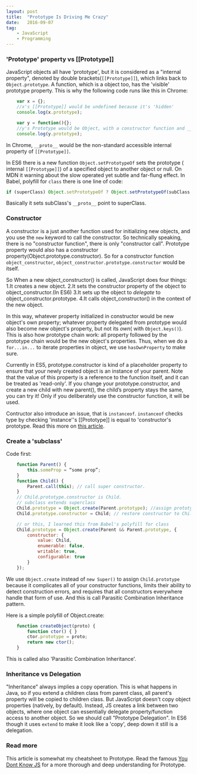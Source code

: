 ```yaml
---
layout: post
title:  "Prototype Is Driving Me Crazy"
date:   2016-09-07
tag:    
    - JavaScript 
    - Programming
---
```


### 'Prototype' property vs [[Prototype]]
JavaScript objects all have 'prototype', but it is considered as a "internal property", denoted by double brackets(`[[Prototype]]`), which links back to `Object.prototype`. A function, which is a object too, has the 'visible' prototype property. This is why the following code runs like this in Chrome:

```javascript
    var x = {};
    //x's [[Prototype]] would be undefined because it's 'hidden'
    console.log(x.prototype);

    var y = function(){};
    //y's Prototype would be Object, with a constructor function and __proto__
    console.log(y.prototype);
```

In Chrome, `__proto__` would be the non-standard accessible internal property of `[[Prototype]]`.

In ES6 there is a new function `Object.setPrototypeOf` sets the prototype ( internal `[[Prototype]]`) of a specified object to another object or null. On MDN it warning about the slow operated yet subtle and far-flung effect. In Babel, polyfill for `class` there is one line of code:

```javascript
if (superClass) Object.setPrototypeOf ? Object.setPrototypeOf(subClass, superClass) : subClass.__proto__ = superClass
```

Basically it sets subClass's `__proto__` point to superClass.


### Constructor
A constructor is a just another function used for initializing new objects, and you use the `new` keyword to call the constructor. So technically speaking, there is no "constructor function", there is only "constructor call". Prototype property would also has a constructor property(Object.prototype.constructor). So for a constructor function  `object_constructor`, `object_constructor.prototype.constructor` would be itself.

So When a new object_constructor() is called, JavaScript does four things:
1.It creates a new object.
2.It sets the constructor property of the object to object_constructor.(In ES6)
3.It sets up the object to *delegate* to object_constructor.prototype.
4.It calls object_constructor() in the context of the new object.

In this way, whatever property initialized in constructor would be new object's own property; whatever property delegated from prototype would also become new object's property, but not its *own*( with `Object.keys()`). This is also how prototype chain work: all property followed by the prototype chain would be the new object's properties. Thus, when we do a `for...in...` to iterate properties in object, we use `hasOwnProperty` to make sure.

Currently in ES5, prototype.constructor is kind of a placeholder property to ensure that your newly created object is an instance of your parent. Note that the value of this property is a reference to the function itself, and it can be treated as 'read-only'.  If you change your prototype.constructor,  and create a new child with new parent(), the child’s property stays the same, you can try it! Only if you deliberately use the constructor function, it will be used. 

Contructor also introduce an issue, that is `instanceof`. `instanceof` checks type by checking 'instance''s [[Prototype]] is equal to 'constructor's prototype. Read this more on [this article](https://medium.com/javascript-scene/javascript-factory-functions-vs-constructor-functions-vs-classes-2f22ceddf33e#.av1qtyvf9).

### Create a 'subclass'
Code first:

```javascript
    function Parent() {
        this.someProp = “some prop”;
    }
    function Child() {
        Parent.call(this); // call super constructor.
    }
    // Child.prototype.constructor is Child.
    // subclass extends superclass
    Child.prototype = Object.create(Parent.prototype); //assign prototype, but overwrite Child.prototype.constructor to Parent
    Child.prototype.constructor = Child; // restore constructor to Child

    // or this, I learned this from Babel's polyfill for class
    Child.prototype = Object.create(Parent && Parent.prototype, {
        constructor: {
            value: Child,
            enumerable: false,
            writable: true,
            configurable: true
        }
    });
```

We use `Object.create` instead of `new Super()` to assign `Child.prototype` because it complicates all of your constructor functions, limits their ability to detect construction errors, and requires that all constructors everywhere handle that form of use. And this is call Parasitic Combination Inheritance pattern.

Here is a simple polyfill of Object.create:

```javascript
    function createObject(proto) {
        function ctor() { }
        ctor.prototype = proto;
        return new ctor();
    }
```
This is called also 'Parasitic Combination Inheritance'.

### Inheritance vs Delegation

"Inheritance" always implies a copy operation. This is what happens in Java, so if you extend a children class from parent class, all parent's property will be copied to children class. But JavaScript doesn't copy object properties (natively, by default). Instead, JS creates a link between two objects, where one object can essentially delegate property/function access to another object. So we should call "Prototype Delegation". In ES6 though it uses `extend` to make it look like a 'copy', deep down it still is a delegation.


### Read more

This article is somewhat my cheatsheet to Prototype. Read the famous [You Dont Know JS](https://github.com/getify/You-Dont-Know-JS/tree/master/this%20%26%20object%20prototypes) for a more thorough and deep understanding for Prototype. 
















